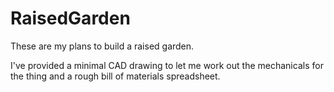 RaisedGarden
============

These are my plans to build a raised garden.

I've provided a minimal CAD drawing to let me work out the mechanicals for the thing and
a rough bill of materials spreadsheet.


